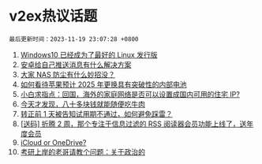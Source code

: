 # v2ex热议话题

`最后更新时间：2023-11-19 23:07:28 +0800`

1. [Windows10 已经成为了最好的 Linux 发行版](https://www.v2ex.com/t/993189)
1. [安卓给自己推送消息有什么解决方案](https://www.v2ex.com/t/993205)
1. [大家 NAS 防尘有什么妙招没？](https://www.v2ex.com/t/993142)
1. [如何看待苹果预计 2025 年更换具有突破性的内部电池](https://www.v2ex.com/t/993173)
1. [小白求指点：回国，海外的家庭网络是否可以设置成国内可用的住宅 IP?](https://www.v2ex.com/t/993156)
1. [今天才发现，八十多块钱就能随便吃牛肉](https://www.v2ex.com/t/993197)
1. [转正前 1 天被告知试用期不通过，如何避免踩雷？](https://www.v2ex.com/t/993191)
1. [[送码] 折腾 2 周，那个专注于信息过滤的 RSS 阅读器会员功能上线了，送年度会员](https://www.v2ex.com/t/993230)
1. [iCloud or OneDrive?](https://www.v2ex.com/t/993158)
1. [考研上岸的老哥请教个问题：关于政治的](https://www.v2ex.com/t/993196)

